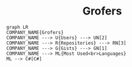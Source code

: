 <h1 align="center">Grofers</h1>

```mermaid
graph LR
COMPANY_NAME{Grofers}
COMPANY_NAME ---> U{Users} ---> UN[2]
COMPANY_NAME ---> R{Repositories} ---> RN[3]
COMPANY_NAME ---> G{Gists} ---> GN[1]
COMPANY_NAME ---> ML{Most Used<br>Languages}
ML --> C#[C#]
```
